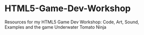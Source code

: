 HTML5-Game-Dev-Workshop
=======================

Resources for my HTML5 Game Dev Workshop: Code, Art, Sound, Examples and the game Underwater Tomato Ninja

